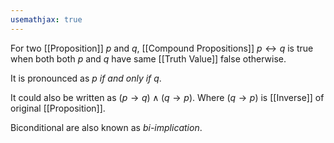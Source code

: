 ```yaml
---
usemathjax: true
---
```


For two [[Proposition]] *p* and *q*, [[Compound Propositions]] $p \leftrightarrow q$ is true when both both *p* and *q* have same [[Truth Value]] false otherwise.

It is pronounced as *p if and only if q*.

It could also be written as $(p \to q) \wedge (q \to p)$. Where $(q \to p)$ is [[Inverse]] of original [[Proposition]].

Biconditional are also known as *bi-implication*.